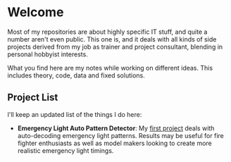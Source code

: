 # Welcome

Most of my repositories are about highly specific IT stuff, and quite a number aren't even public. This one is, and it deals with all kinds of side projects derived from my job as trainer and project consultant, blending in personal hobbyist interests.

What you find here are my notes while working on different ideas. This includes theory, code, data and fixed solutions.

## Project List

I'll keep an updated list of the things I do here:

* **Emergency Light Auto Pattern Detector**: My [first project](../../tree/main/Tools/Light%20Pattern%20Diagnostics/1%20Using%20OPT101%20to%20Detect%20Light) deals with auto-decoding emergency light patterns. Results may be useful for fire fighter enthusiasts as well as model makers looking to create more realistic  emergency light timings.

